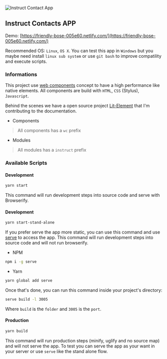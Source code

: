 ![Instruct Contact App](https://i.imgur.com/QLcwFP8.png)

## Instruct Contacts APP
Demo: [https://friendly-bose-005e60.netlify.com/](https://friendly-bose-005e60.netlify.com/)

Recommended OS: `Linux`, `OS X`.
You can test this app in `Windows` but you maybe need install `linux sub system` or use `git bash` to improve compatility and execute scripts.

### Informations
This project use [web components](https://developer.mozilla.org/pt-BR/docs/Web/Web_Components) concept to have a high performance like native elements.
All components are build with `HTML`, `CSS` (Stylus), `Javascript`.

Behind the scenes we have a open source project [Lit-Element](https://lit-element.polymer-project.org/) that I'm contributing to the documentation.

* Components
> All components has a `wc` prefix

* Modules
> All modules has a `instruct` prefix


### Available Scripts
#### Development
```bash
yarn start
```
This command will run development steps into source code and serve with Browserify.

#### Development
```bash
yarn start-stand-alone
```
If you prefer serve the app more static, you can use this command and use [serve](https://www.npmjs.com/package/serve) to access the app.
This command will run development steps into source code and will not run browserify.

- NPM
```bash
npm i -g serve
```

- Yarn
```bash
yarn global add serve
```

Once that's done, you can run this command inside your project's directory:

```bash
serve build -l 3005
```

Where `build` is the `folder` and `3005` is the `port`.

#### Production
```bash
yarn build
```
This command will run production steps (minify, uglify and no source map) and will not serve the app.
To test you can serve the app as your want in your server or use `serve` like the stand alone flow.